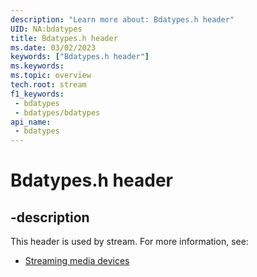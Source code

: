 ```yaml
---
description: "Learn more about: Bdatypes.h header"
UID: NA:bdatypes
title: Bdatypes.h header
ms.date: 03/02/2023
keywords: ["Bdatypes.h header"]
ms.keywords: 
ms.topic: overview
tech.root: stream
f1_keywords:
 - bdatypes
 - bdatypes/bdatypes
api_name:
 - bdatypes
---
```


# Bdatypes.h header

## -description

This header is used by stream. For more information, see:

- [Streaming media devices](../_stream/index.md)
